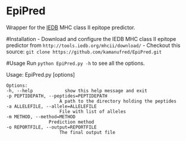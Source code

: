 # EpiPred
Wrapper for the [IEDB](http://www.iedb.org/) MHC class II epitope predictor.

#Installation
\- Download and configure the IEDB MHC class II epitope predictor from `http://tools.iedb.org/mhcii/download/`
\- Checkout this source: `git clone https://github.com/kamanufred/EpiPred.git`  

#Usage
Run `python EpiPred.py -h` to see all the options.  

Usage: EpiPred.py [options]

    Options:
    -h, --help            show this help message and exit
    -p PEPTIDEPATH, --peptides=PEPTIDEPATH
                        A path to the directory holding the peptides
    -a ALLELEFILE, --allele=ALLELEFILE
                        File with list of alleles
    -m METHOD, --method=METHOD
                    Prediction method   
    -o REPORTFILE, --output=REPORTFILE
                        The final output file
